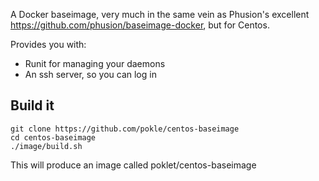 A Docker baseimage, very much in the same vein as Phusion's excellent https://github.com/phusion/baseimage-docker, but for Centos.

Provides you with:

- Runit for managing your daemons
- An ssh server, so you can log in

Build it
--------

    git clone https://github.com/pokle/centos-baseimage
    cd centos-baseimage
    ./image/build.sh

This will produce an image called poklet/centos-baseimage

